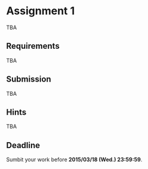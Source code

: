 # Assignment 1
TBA

## Requirements
TBA

## Submission
TBA

## Hints
TBA

## Deadline
Sumbit your work before **2015/03/18 (Wed.) 23:59:59**.
